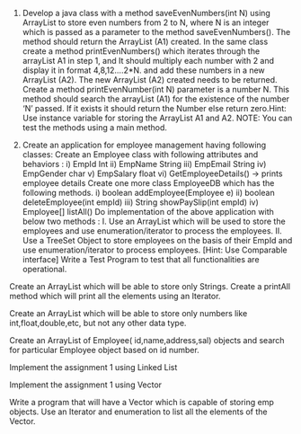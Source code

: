 1. Develop a java class with a method saveEvenNumbers(int N) using ArrayList to store even numbers from 2 to N, where N is an integer which is passed as a parameter to the method saveEvenNumbers().
The method should return the ArrayList (A1) created. 
In the same class create a method printEvenNumbers() which iterates through the arrayList A1 in step 1, and It should multiply each number with 2 and display it in format 4,8,12….2*N. and add these numbers in a new ArrayList (A2). 
The new ArrayList (A2) created needs to be returned.  Create a method printEvenNumber(int N) parameter is a number N. 
This method should search the arrayList (A1) for the existence of the number ‘N’ passed. If it exists it should return the Number else return zero.Hint: Use instance variable for storing the ArrayList A1 and A2. 
NOTE: You can test the methods using a main method.



2. Create an application for employee management having following classes: 
Create an Employee class with following attributes and behaviors : i) EmpId Int ii) EmpName String iii) EmpEmail String iv) EmpGender char v) EmpSalary float vi) GetEmployeeDetails() -> prints employee details
Create one more class EmployeeDB which has the following methods. i) boolean addEmployee(Employee e) ii) boolean deleteEmployee(int empId) iii) String showPaySlip(int empId) iv) Employee[] listAll()
Do implementation of the above application with below two methods : I. Use an ArrayList which will be used to store the employees and use enumeration/iterator to process the employees. II. Use a TreeSet Object to store employees on the basis of their EmpId and use enumeration/iterator to process employees. [Hint: Use Comparable interface] Write a Test Program to test that all functionalities are operational.




Create an ArrayList which will be able to store only Strings. Create a printAll method which will print all the elements using an Iterator.

Create an ArrayList which will be able to store only numbers like int,float,double,etc, but not any other data type.

Create an ArrayList of Employee( id,name,address,sal) objects and search for particular Employee object based on id number.

Implement the assignment 1 using Linked List



Implement the assignment 1 using Vector

Write a program that will have a Vector which is capable of storing emp objects. Use an Iterator and enumeration to list all the elements of the Vector.


